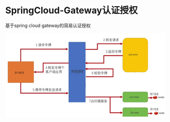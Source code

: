 # SpringCloud-Gateway认证授权



基于spring cloud gateway的简易认证授权



![基于spring-cloud-gateway的简易认证授权](../assets/基于spring-cloud-gateway的简易认证授权.png)
